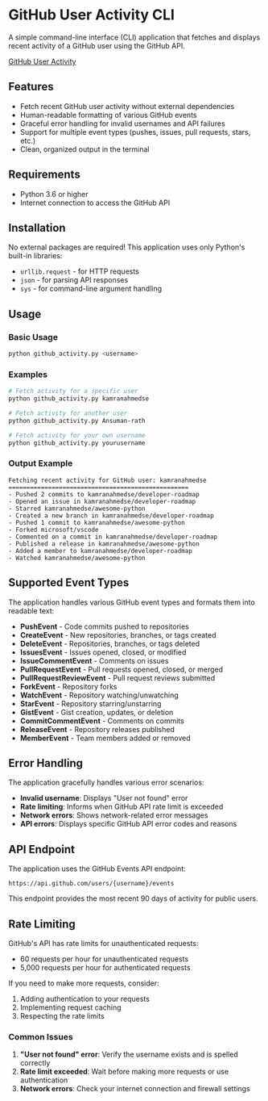 # GitHub User Activity CLI

A simple command-line interface (CLI) application that fetches and displays recent activity of a GitHub user using the GitHub API.

[GitHub User Activity](https://roadmap.sh/projects/github-user-activity)

## Features

- Fetch recent GitHub user activity without external dependencies
- Human-readable formatting of various GitHub events
- Graceful error handling for invalid usernames and API failures
- Support for multiple event types (pushes, issues, pull requests, stars, etc.)
- Clean, organized output in the terminal

## Requirements

- Python 3.6 or higher
- Internet connection to access the GitHub API

## Installation

No external packages are required! This application uses only Python's built-in libraries:

- `urllib.request` - for HTTP requests
- `json` - for parsing API responses
- `sys` - for command-line argument handling

## Usage

### Basic Usage

```bash
python github_activity.py <username>
```

### Examples

```bash
# Fetch activity for a specific user
python github_activity.py kamranahmedse

# Fetch activity for another user
python github_activity.py Ansuman-rath

# Fetch activity for your own username
python github_activity.py yourusername
```

### Output Example

```
Fetching recent activity for GitHub user: kamranahmedse
==================================================
- Pushed 2 commits to kamranahmedse/developer-roadmap
- Opened an issue in kamranahmedse/developer-roadmap
- Starred kamranahmedse/awesome-python
- Created a new branch in kamranahmedse/developer-roadmap
- Pushed 1 commit to kamranahmedse/awesome-python
- Forked microsoft/vscode
- Commented on a commit in kamranahmedse/developer-roadmap
- Published a release in kamranahmedse/awesome-python
- Added a member to kamranahmedse/developer-roadmap
- Watched kamranahmedse/awesome-python
```

## Supported Event Types

The application handles various GitHub event types and formats them into readable text:

- **PushEvent** - Code commits pushed to repositories
- **CreateEvent** - New repositories, branches, or tags created
- **DeleteEvent** - Repositories, branches, or tags deleted
- **IssuesEvent** - Issues opened, closed, or modified
- **IssueCommentEvent** - Comments on issues
- **PullRequestEvent** - Pull requests opened, closed, or merged
- **PullRequestReviewEvent** - Pull request reviews submitted
- **ForkEvent** - Repository forks
- **WatchEvent** - Repository watching/unwatching
- **StarEvent** - Repository starring/unstarring
- **GistEvent** - Gist creation, updates, or deletion
- **CommitCommentEvent** - Comments on commits
- **ReleaseEvent** - Repository releases published
- **MemberEvent** - Team members added or removed

## Error Handling

The application gracefully handles various error scenarios:

- **Invalid username**: Displays "User not found" error
- **Rate limiting**: Informs when GitHub API rate limit is exceeded
- **Network errors**: Shows network-related error messages
- **API errors**: Displays specific GitHub API error codes and reasons

## API Endpoint

The application uses the GitHub Events API endpoint:
```
https://api.github.com/users/{username}/events
```

This endpoint provides the most recent 90 days of activity for public users.

## Rate Limiting

GitHub's API has rate limits for unauthenticated requests:
- 60 requests per hour for unauthenticated requests
- 5,000 requests per hour for authenticated requests

If you need to make more requests, consider:
1. Adding authentication to your requests
2. Implementing request caching
3. Respecting the rate limits

### Common Issues

1. **"User not found" error**: Verify the username exists and is spelled correctly
2. **Rate limit exceeded**: Wait before making more requests or use authentication
3. **Network errors**: Check your internet connection and firewall settings

